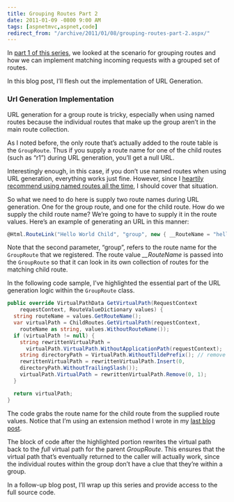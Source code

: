 ```yaml
---
title: Grouping Routes Part 2
date: 2011-01-09 -0800 9:00 AM
tags: [aspnetmvc,aspnet,code]
redirect_from: "/archive/2011/01/08/grouping-routes-part-2.aspx/"
---
```


In [part 1 of this
series](https://haacked.com/archive/2010/12/02/grouping-routes-part-1.aspx "Grouping Routes"),
we looked at the scenario for grouping routes and how we can implement
matching incoming requests with a grouped set of routes.

In this blog post, I’ll flesh out the implementation of URL Generation.

### Url Generation Implementation

URL generation for a group route is tricky, especially when using named
routes because the individual routes that make up the group aren’t in
the main route collection.

As I noted before, the only route that’s actually added to the route
table is the `GroupRoute`. Thus if you supply a route name for one of
the child routes (such as “r1”) during URL generation, you’ll get a null
URL.

Interestingly enough, in this case, if you don’t use named routes when
using URL generation, everything works just fine. However, since I
[heartily recommend using named routes all the
time](https://haacked.com/archive/2010/11/21/named-routes-to-the-rescue.aspx "Named Routes to the rescue"),
I should cover that situation.

So what we need to do here is supply two route names during URL
generation. One for the group route, and one for the child route. How do
we supply the child route name? We’re going to have to supply it in the
route values. Here’s an example of generating an URL in this manner:

```csharp
@Html.RouteLink("Hello World Child", "group", new { __RouteName = "hello-world3" }) 
```

Note that the second parameter, “group”, refers to the route name for
the `GroupRoute` that we registered. The route value *\_\_RouteName* is
passed into the `GroupRoute` so that it can look in its own collection
of routes for the matching child route.

In the following code sample, I’ve highlighted the essential part of the
URL generation logic within the `GroupRoute` class.

```csharp
public override VirtualPathData GetVirtualPath(RequestContext 
    requestContext, RouteValueDictionary values) {
  string routeName = values.GetRouteName();
  var virtualPath = ChildRoutes.GetVirtualPath(requestContext, 
    routeName as string, values.WithoutRouteName());
  if (virtualPath != null) {
    string rewrittenVirtualPath = 
      virtualPath.VirtualPath.WithoutApplicationPath(requestContext);
    string directoryPath = VirtualPath.WithoutTildePrefix(); // remove tilde
    rewrittenVirtualPath = rewrittenVirtualPath.Insert(0, 
    directoryPath.WithoutTrailingSlash());
    virtualPath.VirtualPath = rewrittenVirtualPath.Remove(0, 1);
  }

  return virtualPath;
}
```

The code grabs the route name for the child route from the supplied
route values. Notice that I’m using an extension method I wrote in my
[last blog
post](https://haacked.com/archive/2010/11/28/getting-the-route-name-for-a-route.aspx "Get the route name for a route").

The block of code after the highlighted portion rewrites the virtual
path back to the *full* virtual path for the parent *GroupRoute*. This
ensures that the virtual path that’s eventually returned to the caller
will actually work, since the individual routes within the group don’t
have a clue that they’re within a group.

In a follow-up blog post, I’ll wrap up this series and provide access to
the full source code.

